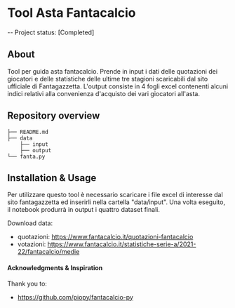 # Tool Asta Fantacalcio

-- Project status: [Completed]

## About

Tool per guida asta fantacalcio. Prende in input i dati delle quotazioni dei giocatori e delle statistiche delle ultime tre stagioni scaricabili dal sito ufficiale di Fantagazzetta. L'output consiste in 4 fogli excel contenenti alcuni indici relativi alla convenienza d'acquisto dei vari giocatori all'asta.

## Repository overview

```
├── README.md
├── data
    ├── input
    ├── output
└── fanta.py
```

## Installation & Usage

Per utilizzare questo tool è necessario scaricare i file excel di interesse dal sito fantagazzetta ed inserirli nella cartella "data/input". Una volta eseguito, il notebook produrrà in output i quattro dataset finali.

Download data:

- quotazioni: https://www.fantacalcio.it/quotazioni-fantacalcio
- votazioni: https://www.fantacalcio.it/statistiche-serie-a/2021-22/fantacalcio/medie

#### Acknowledgments & Inspiration

Thank you to:

- https://github.com/piopy/fantacalcio-py